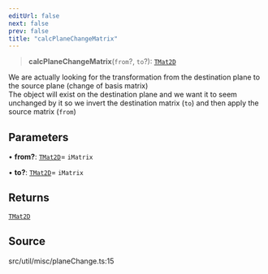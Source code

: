 ```yaml
---
editUrl: false
next: false
prev: false
title: "calcPlaneChangeMatrix"
---
```


> **calcPlaneChangeMatrix**(`from`?, `to`?): [`TMat2D`](../../../type-aliases/TMat2D.md)

We are actually looking for the transformation from the destination plane to the source plane (change of basis matrix)\
The object will exist on the destination plane and we want it to seem unchanged by it so we invert the destination matrix (`to`) and then apply the source matrix (`from`)

## Parameters

• **from?**: [`TMat2D`](../../../type-aliases/TMat2D.md)= `iMatrix`

• **to?**: [`TMat2D`](../../../type-aliases/TMat2D.md)= `iMatrix`

## Returns

[`TMat2D`](../../../type-aliases/TMat2D.md)

## Source

src/util/misc/planeChange.ts:15
